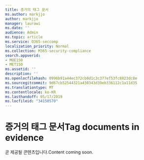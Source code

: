 ```yaml
---
title: 증거의 태그 문서
ms.author: markjjo
author: markjjo
manager: laurawi
ms.date: ''
audience: Admin
ms.topic: article
ms.service: O365-seccomp
localization_priority: Normal
ms.collection: M365-security-compliance
search.appverid:
- MOE150
- MET150
ms.assetid: ''
description: ''
ms.openlocfilehash: 0996b91a44ec372cb8d1c3c377ef53fc8823dc8e
ms.sourcegitcommit: 9d67cb52544321a430343d39eb336112c1a11d35
ms.translationtype: MT
ms.contentlocale: ko-KR
ms.lasthandoff: 05/17/2019
ms.locfileid: "34150570"
---
```

# <a name="tag-documents-in-evidence"></a><span data-ttu-id="521bb-102">증거의 태그 문서</span><span class="sxs-lookup"><span data-stu-id="521bb-102">Tag documents in evidence</span></span>

<span data-ttu-id="521bb-103">곧 제공될 콘텐츠입니다.</span><span class="sxs-lookup"><span data-stu-id="521bb-103">Content coming soon.</span></span>